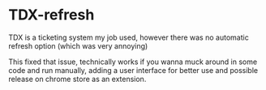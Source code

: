 # TDX-refresh

TDX is a ticketing system my job used, however there was no automatic refresh option (which was very annoying)

This fixed that issue, technically works if you wanna muck around in some code and run manually, adding a user interface for better use and possible release on chrome store as an extension.